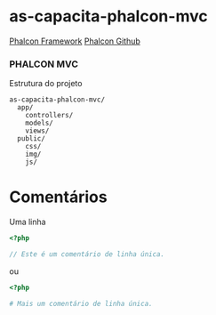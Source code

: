 # as-capacita-phalcon-mvc

[Phalcon Framework](https://phalconphp.com/pt/)
[Phalcon Github](https://github.com/phalcon/cphalcon/)

### PHALCON MVC
Estrutura do projeto
```
as-capacita-phalcon-mvc/
  app/
    controllers/
    models/
    views/
  public/
    css/
    img/
    js/
```















# Comentários

Uma linha

```php
<?php

// Este é um comentário de linha única.

```

ou

```php
<?php

# Mais um comentário de linha única.

```